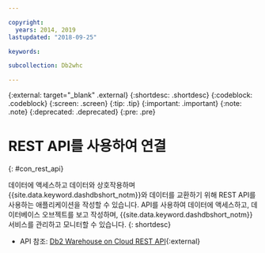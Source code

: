```yaml
---

copyright:
  years: 2014, 2019
lastupdated: "2018-09-25"

keywords:

subcollection: Db2whc

---
```


<!-- Attribute definitions --> 
{:external: target="_blank" .external}
{:shortdesc: .shortdesc}
{:codeblock: .codeblock}
{:screen: .screen}
{:tip: .tip}
{:important: .important}
{:note: .note}
{:deprecated: .deprecated}
{:pre: .pre}

# REST API를 사용하여 연결
{: #con_rest_api}

데이터에 액세스하고 데이터와 상호작용하며 {{site.data.keyword.dashdbshort_notm}}와 데이터를 교환하기 위해 REST API를 사용하는 애플리케이션을 작성할 수 있습니다. API를 사용하여 데이터에 액세스하고, 데이터베이스 오브젝트를 보고 작성하며, {{site.data.keyword.dashdbshort_notm}} 서비스를 관리하고 모니터할 수 있습니다.
{: shortdesc}

- API 참조: [Db2 Warehouse on Cloud REST API](http://ibm.biz/db2whc_api){:external}
    


